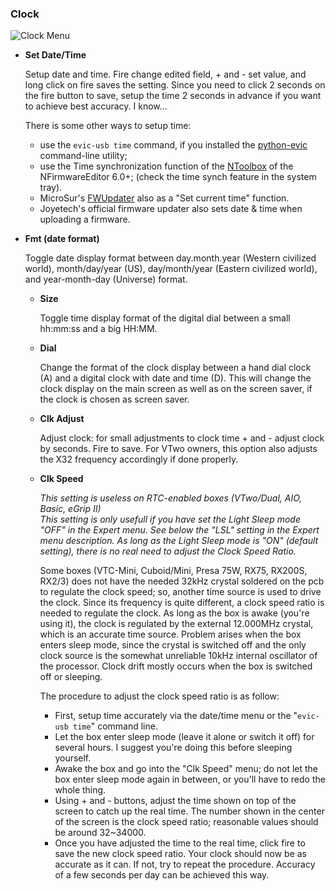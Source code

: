 ### Clock
![Clock Menu](http://i345.photobucket.com/albums/p374/ClockSelect/eVic/clock_zpsmrvulkdd.png)

* __Set Date/Time__

  Setup date and time.
  Fire change edited field, + and - set value, and long click on fire saves the setting. Since you need to click 2 seconds on the fire button to save, setup the time 2 seconds in advance if you want to achieve best accuracy. I know...

  There is some other ways to setup time:
  * use the ```evic-usb time``` command, if you installed the [python-evic](https://github.com/ClockSelect/python-evic "python-evic") command-line utility;
  * use the Time synchronization function of the [NToolbox](https://github.com/TBXin/NFirmwareEditor/releases) of the NFirmwareEditor 6.0+; (check the time synch feature in the system tray).
  * MicroSur's [FWUpdater](https://www.dropbox.com/s/83zd19gu05pl3r6/EvicVTCFont.rar?dl=1) also as a "Set current time" function.
  * Joyetech's official firmware updater also sets date & time when uploading a firmware.  
  
  
  
* __Fmt (date format)__

  Toggle date display format between day.month.year (Western civilized world), month/day/year (US), day/month/year (Eastern civilized world), and year-month-day (Universe) format.

  * __Size__

    Toggle time display format of the digital dial between a small hh:mm:ss and a big HH:MM.

  * __Dial__

    Change the format of the clock display between a hand dial clock (A) and a digital clock with date and time (D). This will change the clock display on the main screen as well as on the screen saver, if the clock is chosen as screen saver.
  
  * __Clk Adjust__

    Adjust clock: for small adjustments to clock time + and - adjust clock by seconds. Fire to save. For VTwo owners, this option also adjusts the X32 frequency accordingly if done properly.

  * __Clk Speed__

    *This setting is useless on RTC-enabled boxes (VTwo/Dual, AIO, Basic, eGrip II)*  
    *This setting is only usefull if you have set the Light Sleep mode "OFF" in the Expert menu. See below the "LSL" setting in the Expert menu description. As long as the Light Sleep mode is "ON" (default setting), there is no real need to adjust the Clock Speed Ratio.*  
  
    Some boxes (VTC-Mini, Cuboid/Mini, Presa 75W, RX75, RX200S, RX2/3) does not have the needed 32kHz crystal soldered on the pcb to regulate the clock speed; so, another time source is used to drive the clock. Since its frequency is quite different, a clock speed ratio is needed to regulate the clock. As long as the box is awake (you're using it), the clock is regulated by the external 12.000MHz crystal, which is an accurate time source. Problem arises when the box enters sleep mode, since the crystal is switched off and the only clock source is the somewhat unreliable 10kHz internal oscillator of the processor. Clock drift mostly occurs when the box is switched off or sleeping.
    
    The procedure to adjust the clock speed ratio is as follow:
      * First, setup time accurately via the date/time menu or the "```evic-usb time```" command line.
      * Let the box enter sleep mode (leave it alone or switch it off) for several hours. I suggest you're doing this before sleeping yourself.
      * Awake the box and go into the "Clk Speed" menu; do not let the box enter sleep mode again in between, or you'll have to redo the whole thing.
      * Using + and - buttons, adjust the time shown on top of the screen to catch up the real time. The number shown in the center of the screen is the clock speed ratio; reasonable values should be around 32~34000.
      * Once you have adjusted the time to the real time, click fire to save the new clock speed ratio. Your clock should now be as accurate as it can. If not, try to repeat the procedure. Accuracy of a few seconds per day can be achieved this way.
  
